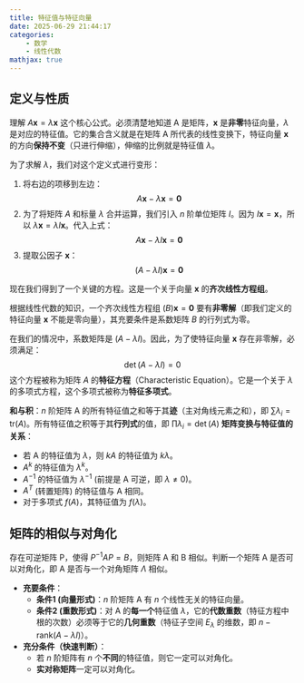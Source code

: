 ```yaml
---
title: 特征值与特征向量
date: 2025-06-29 21:44:17
categories:
    - 数学
    - 线性代数
mathjax: true
---
```

## 定义与性质
理解 $A\mathbf{x} = \lambda\mathbf{x}$ 这个核心公式。必须清楚地知道 A 是矩阵，$\mathbf{x}$ 是**非零**特征向量，$\lambda$ 是对应的特征值。它的集合含义就是在矩阵 A 所代表的线性变换下，特征向量 $\mathbf{x}$ 的方向**保持不变**（只进行伸缩），伸缩的比例就是特征值 $\lambda$。

为了求解 $\lambda$，我们对这个定义式进行变形：
1.  将右边的项移到左边：
    $$A\mathbf{x} - \lambda\mathbf{x} = \mathbf{0}$$
2.  为了将矩阵 $A$ 和标量 $\lambda$ 合并运算，我们引入 $n$ 阶单位矩阵 $I$。因为 $I\mathbf{x} = \mathbf{x}$，所以 $\lambda\mathbf{x} = \lambda I\mathbf{x}$。代入上式：
    $$A\mathbf{x} - \lambda I\mathbf{x} = \mathbf{0}$$
3.  提取公因子 $\mathbf{x}$：
    $$(A - \lambda I)\mathbf{x} = \mathbf{0}$$

现在我们得到了一个关键的方程。这是一个关于向量 $\mathbf{x}$ 的**齐次线性方程组**。

根据线性代数的知识，一个齐次线性方程组 $(B)\mathbf{x} = \mathbf{0}$ 要有**非零解**（即我们定义的特征向量 $\mathbf{x}$ 不能是零向量），其充要条件是系数矩阵 $B$ 的行列式为零。

在我们的情况中，系数矩阵是 $(A - \lambda I)$。因此，为了使特征向量 $\mathbf{x}$ 存在非零解，必须满足：
$$\det(A - \lambda I) = 0$$
这个方程被称为矩阵 $A$ 的**特征方程**（Characteristic Equation）。它是一个关于 $\lambda$ 的多项式方程，这个多项式被称为**特征多项式**。

**和与积**：$n$ 阶矩阵 A 的所有特征值之和等于其**迹**（主对角线元素之和），即 $\sum \lambda_i = \text{tr}(A)$。所有特征值之积等于其**行列式**的值，即 $\prod \lambda_i = \det(A)$
**矩阵变换与特征值的关系**：
* 若 A 的特征值为 $\lambda$，则 $kA$ 的特征值为 $k\lambda$。
* $A^k$ 的特征值为 $\lambda^k$。
* $A^{-1}$ 的特征值为 $\lambda^{-1}$ (前提是 A 可逆，即 $\lambda \neq 0$)。
* $A^T$ (转置矩阵) 的特征值与 A 相同。
* 对于多项式 $f(A)$，其特征值为 $f(\lambda)$。

## 矩阵的相似与对角化
存在可逆矩阵 P，使得 $P^{-1}AP = B$，则矩阵 A 和 B 相似。判断一个矩阵 A 是否可以对角化，即 A 是否与一个对角矩阵 $\Lambda$ 相似。
* **充要条件**：
    * **条件1 (向量形式)**：$n$ 阶矩阵 A 有 $n$ 个线性无关的特征向量。
    * **条件2 (重数形式)**：对 A 的**每一个**特征值 $\lambda$，它的**代数重数**（特征方程中根的次数）必须等于它的**几何重数**（特征子空间 $E_\lambda$ 的维数，即 $n - \text{rank}(A - \lambda I)$）。
* **充分条件（快速判断）**：
    * 若 $n$ 阶矩阵有 $n$ 个**不同**的特征值，则它一定可以对角化。
    * **实对称矩阵**一定可以对角化。